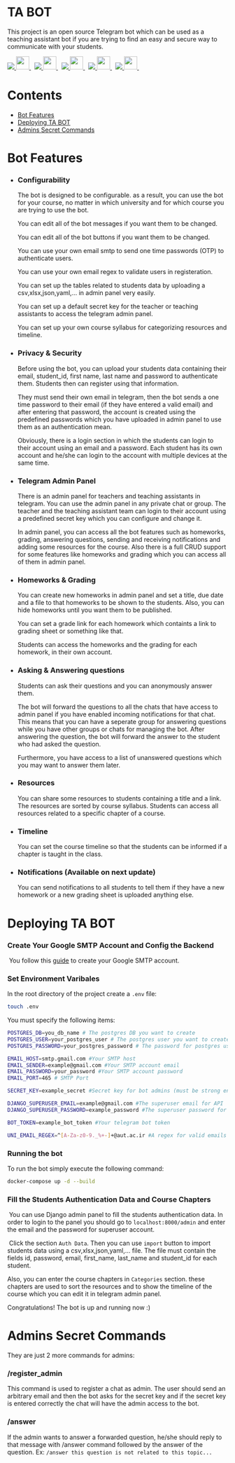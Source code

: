 # TA BOT

This project is an open source Telegram bot which can be used as a teaching assistant bot if you are trying to find an easy and secure way to communicate with your students.

<a target="_blank" href="https://github.com/yurijserrano/LANGUAGES-TOOLS-LOGOS">
	<img src="https://img.shields.io/badge/Python-blue?style=for-the-badge&color=094e87" />
	<img src="https://github.com/yurijserrano/Github-Profile-Readme-Logos/blob/master/programming%20languages/python.svg" width="30" />
</a>&nbsp;
<a target="_blank" href="https://github.com/yurijserrano/LANGUAGES-TOOLS-LOGOS">
	<img src="https://img.shields.io/badge/Django-gray?style=for-the-badge&color=555555" />
	<img src="https://github.com/yurijserrano/Github-Profile-Readme-Logos/blob/master/frameworks/django.svg" width="30" />
</a>&nbsp;
 <a target="_blank" href="https://github.com/yurijserrano/LANGUAGES-TOOLS-LOGOS">
	 <img src="https://img.shields.io/badge/Redis-red?style=for-the-badge&color=FF0000" />
	 <img src="https://github.com/yurijserrano/Github-Profile-Readme-Logos/blob/master/databases/redis.svg" width="30" />
</a>&nbsp;
<a target="_blank" href="https://github.com/yurijserrano/LANGUAGES-TOOLS-LOGOS">
	 <img src="https://img.shields.io/badge/Telegram-blue?style=for-the-badge&color=0088CC" />
	 <img src="https://upload.wikimedia.org/wikipedia/commons/8/82/Telegram_logo.svg" width="30" />
</a>&nbsp;
<a target="_blank" href="https://github.com/yurijserrano/LANGUAGES-TOOLS-LOGOS">
	 <img src="https://img.shields.io/badge/Docker-blue?style=for-the-badge&color=4990DF" />
	 <img src="https://github.com/yurijserrano/Github-Profile-Readme-Logos/blob/master/cloud/docker.svg" width="30" />
</a>&nbsp;

# Contents
- [Bot Features](#bot-features)
- [Deploying TA BOT](#deploying-ta-bot)
- [Admins Secret Commands](#admins-secret-commands)

# Bot Features

- ### Configurability

  The bot is designed to be configurable. as a result, you can use the bot for your course, no matter in which university and for which course you are trying to use the bot.

  You can edit all of the bot messages if you want them to be changed.

  You can edit all of the bot buttons if you want them to be changed.

  You can use your own email smtp to send one time passwords (OTP) to authenticate users.

  You can use your own email regex to validate users in registeration.

  You can set up the tables related to students data by uploading a csv,xlsx,json,yaml,... in admin panel very easily.

  You can set up a default secret key for the teacher or teaching assistants to access the telegram admin panel.

  You can set up your own course syllabus for categorizing resources and timeline.

- ### Privacy & Security

  Before using the bot, you can upload your students data containing their email, student_id, first name, last name and password to authenticate them. Students then can register using that information. 

  They must send their own email in telegram, then the bot sends a one time password to their email (if they have entered a valid email) and after entering that password, the account is created using the predefined passwords which you have uploaded in admin panel to use them as an authentication mean. 

  Obviously, there is a login section in which the students can login to their account using an email and a password. Each student has its own account and he/she can login to the account with multiple devices at the same time.

- ### Telegram Admin Panel

  There is an admin panel for teachers and teaching assistants in telegram. You can use the admin panel in any private chat or group. The teacher and the teaching assistant team can login to their account using a predefined secret key which you can configure and change it.

  In admin panel, you can access all the bot features such as homeworks, grading, answering questions, sending and receiving notifications and adding some resources for the course. Also there is a full CRUD support for some features like homeworks and grading which you can access all of them in admin panel.

- ### Homeworks & Grading

  You can create new homeworks in admin panel and set a title, due date and a file to that homeworks to be shown to the students. Also, you can hide homeworks until you want them to be published.

  You can set a grade link for each homework which containts a link to grading sheet or something like that.

  Students can access the homeworks and the grading for each homework, in their own account.

- ### Asking & Answering questions

  Students can ask their questions and you can anonymously answer them. 

  The bot will forward the questions to all the chats that have access to admin panel if you have enabled incoming notifications for that chat. This means that you can have a seperate group for answering questions while you have other groups or chats for managing the bot. After answering the question, the bot will forward the answer to the student who had asked the question. 

  Furthermore, you have access to a list of unanswered questions which you may want to answer them later.

- ### Resources

  You can share some resources to students containing a title and a link. The resources are sorted by course syllabus. Students can 		access all resources    related to a specific chapter of a course.

- ### Timeline

  You can set the course timeline so that the students can be informed if a chapter is taught in the class.

- ### Notifications (Available on next update)

  You can send notifications to all students to tell them if they have a new homework or a new grading sheet is uploaded anything else.

# Deploying TA BOT

### Create Your Google SMTP Account and Config the Backend

​	You follow this [guide](https://www.hostinger.com/tutorials/how-to-use-free-google-smtp-server) to create your Google SMTP account.

### Set Environment Varibales
In the root directory of the project create a `.env` file:

```bash
touch .env
```

You must specify the following items:

```bash
POSTGRES_DB=you_db_name # The postgres DB you want to create
POSTGRES_USER=your_postgres_user # The postgres user you want to create
POSTGRES_PASSWORD=your_postgres_password # The password for postgres user

EMAIL_HOST=smtp.gmail.com #Your SMTP host
EMAIL_SENDER=example@gmail.com #Your SMTP account email
EMAIL_PASSWORD=your_password #Your SMTP account password
EMAIL_PORT=465 # SMTP Port

SECRET_KEY=example_secret #Secret key for bot admins (must be strong enough)

DJANGO_SUPERUSER_EMAIL=example@gmail.com #The superuser email for API
DJANGO_SUPERUSER_PASSWORD=example_password #The superuser password for API

BOT_TOKEN=example_bot_token #Your telegram bot token

UNI_EMAIL_REGEX=^[A-Za-z0-9._%+-]+@aut.ac.ir #A regex for valid emails which can be used for registration
```

### Running the bot

To run the bot simply execute the following command:
```bash
docker-compose up -d --build
```

### Fill the Students Authentication Data and Course Chapters

​	You can use Django admin panel to fill the students authentication data. In order to login to the panel you should go to `localhost:8000/admin` and enter the email and the password for superuser account. 

​	Click the section `Auth Data`. Then you can use `import` button to import students data using a csv,xlsx,json,yaml,... file. The file must contain the fields id, password, email, first_name, last_name and student_id for each student.

Also, you can enter the course chapters in `Categories` section. these chapters are used to sort the resources and to show the timeline of the course which you can edit it in telegram admin panel.

Congratulations! The bot is up and running now :)

# Admins Secret Commands

They are just 2 more commands for admins:

### /register_admin

This command is used to register a chat as admin. The user should send an arbitrary email and then the bot asks for the secret key and if the secret key is entered correctly the chat will have the admin access to the bot.

### /answer

If the admin wants to answer a forwarded question, he/she should reply to that message with /answer command followed by the answer of the question. Ex: `/answer this question is not related to this topic...`

